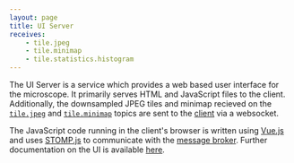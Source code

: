 ```yaml
---
layout: page
title: UI Server
receives:
    - tile.jpeg
    - tile.minimap
    - tile.statistics.histogram
---
```


The UI Server is a service which provides a web based user interface for the microscope.
It primarily serves HTML and JavaScript files to the client.
Additionally, the downsampled JPEG tiles and minimap recieved on the [`tile.jpeg`](/topics.html#tile-jpeg) and [`tile.minimap`](/topics.html#tile-minimap) topics are sent to the [client](/ui.html) via a websocket.

The JavaScript code running in the client's browser is written using [Vue.js](https://vuejs.org/) and uses [STOMP.js](https://github.com/stomp-js/stompjs) to communicate with the [message broker](/broker.html).
Further documentation on the UI is available [here](/ui.html).